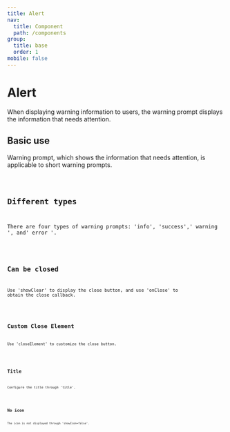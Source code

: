 ```yaml
---
title: Alert
nav:
  title: Component
  path: /components
group:
  title: base
  order: 1
mobile: false
---
```


# Alert

When displaying warning information to users, the warning prompt displays the information that needs attention.

## Basic use

Warning prompt, which shows the information that needs attention, is applicable to short warning prompts.

<code src="./demos/index1.tsx" />

## Different types

There are four types of warning prompts: 'info', 'success',' warning ', and' error '.

<code src="./demos/index2.tsx" />

## Can be closed

Use 'showClear' to display the close button, and use 'onClose' to obtain the close callback.

<code src="./demos/index3.tsx" />

## Custom Close Element

Use 'closeElement' to customize the close button.

<code src="./demos/index4.tsx" />

## Title

Configure the title through 'title'.

<code src="./demos/index5.tsx" />

## No icon

The icon is not displayed through 'showIcon=false'.

<code src="./demos/index6.tsx" />

<API ></API>
